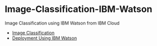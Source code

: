 # Image-Classification-IBM-Watson
Image Classification using IBM Watson from IBM Cloud


- [Image Classification](https://github.com/RusticHaze634/Image-Classification-IBM-Watson/blob/main/Classification%20using%20IBM%20Watson%201.ipynb)
- [Deployment Using IBM Watson](https://www.youtube.com/watch?v=_2gHffpM9Q8)
